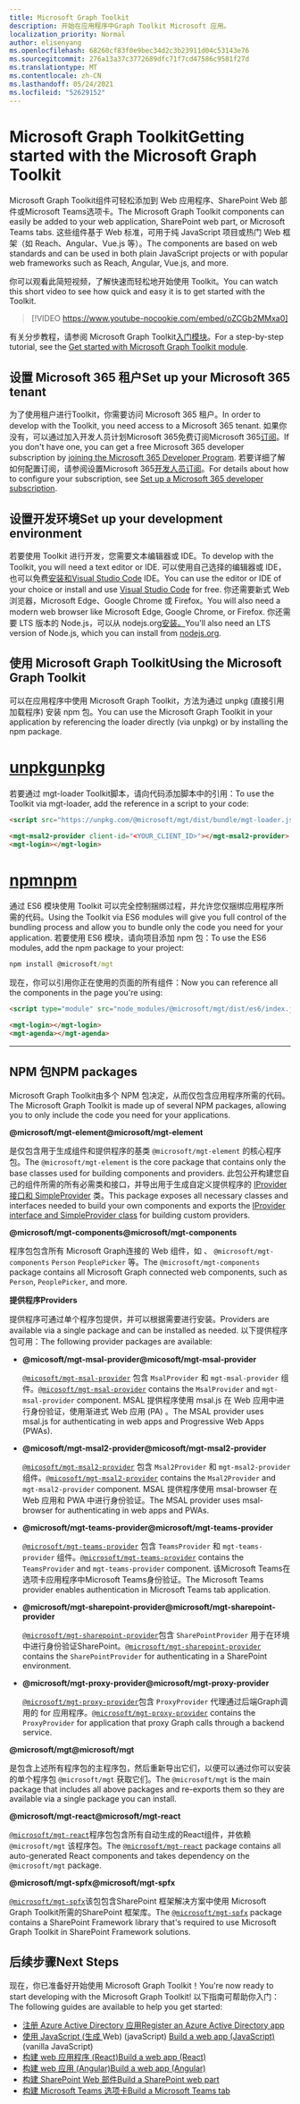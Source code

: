 ```yaml
---
title: Microsoft Graph Toolkit
description: 开始在应用程序中Graph Toolkit Microsoft 应用。
localization_priority: Normal
author: elisenyang
ms.openlocfilehash: 68260cf83f0e9bec34d2c3b23911d04c53143e76
ms.sourcegitcommit: 276a13a37c3772689dfc71f7cd47586c9581f27d
ms.translationtype: MT
ms.contentlocale: zh-CN
ms.lasthandoff: 05/24/2021
ms.locfileid: "52629152"
---
```

# <a name="getting-started-with-the-microsoft-graph-toolkit"></a><span data-ttu-id="8eb7d-103">Microsoft Graph Toolkit</span><span class="sxs-lookup"><span data-stu-id="8eb7d-103">Getting started with the Microsoft Graph Toolkit</span></span>

<span data-ttu-id="8eb7d-104">Microsoft Graph Toolkit组件可轻松添加到 Web 应用程序、SharePoint Web 部件或Microsoft Teams选项卡。</span><span class="sxs-lookup"><span data-stu-id="8eb7d-104">The Microsoft Graph Toolkit components can easily be added to your web application, SharePoint web part, or Microsoft Teams tabs.</span></span> <span data-ttu-id="8eb7d-105">这些组件基于 Web 标准，可用于纯 JavaScript 项目或热门 Web 框架（如 Reach、Angular、Vue.js 等）。</span><span class="sxs-lookup"><span data-stu-id="8eb7d-105">The components are based on web standards and can be used in both plain JavaScript projects or with popular web frameworks such as Reach, Angular, Vue.js, and more.</span></span>

<span data-ttu-id="8eb7d-106">你可以观看此简短视频，了解快速而轻松地开始使用 Toolkit。</span><span class="sxs-lookup"><span data-stu-id="8eb7d-106">You can watch this short video to see how quick and easy it is to get started with the Toolkit.</span></span>

> [!VIDEO https://www.youtube-nocookie.com/embed/oZCGb2MMxa0]

<span data-ttu-id="8eb7d-107">有关分步教程，请参阅 Microsoft Graph Toolkit[入门模块](/learn/modules/msgraph-toolkit-intro/)。</span><span class="sxs-lookup"><span data-stu-id="8eb7d-107">For a step-by-step tutorial, see the [Get started with Microsoft Graph Toolkit module](/learn/modules/msgraph-toolkit-intro/).</span></span> 

## <a name="set-up-your-microsoft-365-tenant"></a><span data-ttu-id="8eb7d-108">设置 Microsoft 365 租户</span><span class="sxs-lookup"><span data-stu-id="8eb7d-108">Set up your Microsoft 365 tenant</span></span>
<span data-ttu-id="8eb7d-109">为了使用租户进行Toolkit，你需要访问 Microsoft 365 租户。</span><span class="sxs-lookup"><span data-stu-id="8eb7d-109">In order to develop with the Toolkit, you need access to a Microsoft 365 tenant.</span></span> <span data-ttu-id="8eb7d-110">如果你没有，可以通过加入开发人员计划Microsoft 365免费订阅Microsoft 365[订阅](https://developer.microsoft.com/microsoft-365/dev-program)。</span><span class="sxs-lookup"><span data-stu-id="8eb7d-110">If you don't have one, you can get a free Microsoft 365 developer subscription by [joining the Microsoft 365 Developer Program](https://developer.microsoft.com/microsoft-365/dev-program).</span></span> <span data-ttu-id="8eb7d-111">若要详细了解如何配置订阅，请参阅设置Microsoft 365[开发人员订阅](/office/developer-program/microsoft-365-developer-program-get-started)。</span><span class="sxs-lookup"><span data-stu-id="8eb7d-111">For details about how to configure your subscription, see [Set up a Microsoft 365 developer subscription](/office/developer-program/microsoft-365-developer-program-get-started).</span></span>

## <a name="set-up-your-development-environment"></a><span data-ttu-id="8eb7d-112">设置开发环境</span><span class="sxs-lookup"><span data-stu-id="8eb7d-112">Set up your development environment</span></span>
<span data-ttu-id="8eb7d-113">若要使用 Toolkit 进行开发，您需要文本编辑器或 IDE。</span><span class="sxs-lookup"><span data-stu-id="8eb7d-113">To develop with the Toolkit, you will need a text editor or IDE.</span></span> <span data-ttu-id="8eb7d-114">可以使用自己选择的编辑器或 IDE，也可以免费[安装和Visual Studio Code](https://code.visualstudio.com/download) IDE。</span><span class="sxs-lookup"><span data-stu-id="8eb7d-114">You can use the editor or IDE of your choice or install and use [Visual Studio Code](https://code.visualstudio.com/download) for free.</span></span> <span data-ttu-id="8eb7d-115">你还需要新式 Web 浏览器，Microsoft Edge、Google Chrome 或 Firefox。</span><span class="sxs-lookup"><span data-stu-id="8eb7d-115">You will also need a modern web browser like Microsoft Edge, Google Chrome, or Firefox.</span></span> <span data-ttu-id="8eb7d-116">你还需要 LTS 版本的 Node.js，可以从 nodejs.org[安装。](https://nodejs.org)</span><span class="sxs-lookup"><span data-stu-id="8eb7d-116">You'll also need an LTS version of Node.js, which you can install from [nodejs.org](https://nodejs.org).</span></span>

## <a name="using-the-microsoft-graph-toolkit"></a><span data-ttu-id="8eb7d-117">使用 Microsoft Graph Toolkit</span><span class="sxs-lookup"><span data-stu-id="8eb7d-117">Using the Microsoft Graph Toolkit</span></span>
<span data-ttu-id="8eb7d-118">可以在应用程序中使用 Microsoft Graph Toolkit，方法为通过 unpkg (直接引用加载程序) 安装 npm 包。</span><span class="sxs-lookup"><span data-stu-id="8eb7d-118">You can use the Microsoft Graph Toolkit in your application by referencing the loader directly (via unpkg) or by installing the npm package.</span></span>

# <a name="unpkg"></a>[<span data-ttu-id="8eb7d-119">unpkg</span><span class="sxs-lookup"><span data-stu-id="8eb7d-119">unpkg</span></span>](#tab/html)
<span data-ttu-id="8eb7d-120">若要通过 mgt-loader Toolkit脚本，请向代码添加脚本中的引用：</span><span class="sxs-lookup"><span data-stu-id="8eb7d-120">To use the Toolkit via mgt-loader, add the reference in a script to your code:</span></span>

```html
<script src="https://unpkg.com/@microsoft/mgt/dist/bundle/mgt-loader.js"></script>

<mgt-msal2-provider client-id="<YOUR_CLIENT_ID>"></mgt-msal2-provider>
<mgt-login></mgt-login>
```
# <a name="npm"></a>[<span data-ttu-id="8eb7d-121">npm</span><span class="sxs-lookup"><span data-stu-id="8eb7d-121">npm</span></span>](#tab/npm)
<span data-ttu-id="8eb7d-122">通过 ES6 模块使用 Toolkit 可以完全控制捆绑过程，并允许您仅捆绑应用程序所需的代码。</span><span class="sxs-lookup"><span data-stu-id="8eb7d-122">Using the Toolkit via ES6 modules will give you full control of the bundling process and allow you to bundle only the code you need for your application.</span></span> <span data-ttu-id="8eb7d-123">若要使用 ES6 模块，请向项目添加 npm 包：</span><span class="sxs-lookup"><span data-stu-id="8eb7d-123">To use the ES6 modules, add the npm package to your project:</span></span>

```cmd
npm install @microsoft/mgt
```
<span data-ttu-id="8eb7d-124">现在，你可以引用你正在使用的页面的所有组件：</span><span class="sxs-lookup"><span data-stu-id="8eb7d-124">Now you can reference all the components in the page you're using:</span></span>

```html
<script type="module" src="node_modules/@microsoft/mgt/dist/es6/index.js"></script>

<mgt-login></mgt-login>
<mgt-agenda></mgt-agenda>
```


---


## <a name="npm-packages"></a><span data-ttu-id="8eb7d-125">NPM 包</span><span class="sxs-lookup"><span data-stu-id="8eb7d-125">NPM packages</span></span>

<span data-ttu-id="8eb7d-126">Microsoft Graph Toolkit由多个 NPM 包决定，从而仅包含应用程序所需的代码。</span><span class="sxs-lookup"><span data-stu-id="8eb7d-126">The Microsoft Graph Toolkit is made up of several NPM packages, allowing you to only include the code you need for your applications.</span></span>

<span data-ttu-id="8eb7d-127"><b>@microsoft/mgt-element</b></span><span class="sxs-lookup"><span data-stu-id="8eb7d-127"><b>@microsoft/mgt-element</b></span></span>

<span data-ttu-id="8eb7d-128">是仅包含用于生成组件和提供程序的基类 `@microsoft/mgt-element` 的核心程序包。</span><span class="sxs-lookup"><span data-stu-id="8eb7d-128">The `@microsoft/mgt-element` is the core package that contains only the base classes used for building components and providers.</span></span> <span data-ttu-id="8eb7d-129">此包公开构建您自己的组件所需的所有必需类和接口，并导出用于生成自定义提供程序的 [IProvider 接口和 SimpleProvider](../providers/custom.md) 类。</span><span class="sxs-lookup"><span data-stu-id="8eb7d-129">This package exposes all  necessary classes and interfaces needed to build your own components and exports the [IProvider interface and SimpleProvider class](../providers/custom.md) for building custom providers.</span></span>

<span data-ttu-id="8eb7d-130"><b>@microsoft/mgt-components</b></span><span class="sxs-lookup"><span data-stu-id="8eb7d-130"><b>@microsoft/mgt-components</b></span></span>

<span data-ttu-id="8eb7d-131">程序包包含所有 Microsoft Graph连接的 Web 组件，如 、 `@microsoft/mgt-components` `Person` `PeoplePicker` 等。</span><span class="sxs-lookup"><span data-stu-id="8eb7d-131">The `@microsoft/mgt-components` package contains all Microsoft Graph connected web components, such as `Person`, `PeoplePicker`, and more.</span></span> 

<span data-ttu-id="8eb7d-132">**提供程序**</span><span class="sxs-lookup"><span data-stu-id="8eb7d-132">**Providers**</span></span>

<span data-ttu-id="8eb7d-133">提供程序可通过单个程序包提供，并可以根据需要进行安装。</span><span class="sxs-lookup"><span data-stu-id="8eb7d-133">Providers are available via a single package and can be installed as needed.</span></span> <span data-ttu-id="8eb7d-134">以下提供程序包可用：</span><span class="sxs-lookup"><span data-stu-id="8eb7d-134">The following provider packages are available:</span></span>

- <span data-ttu-id="8eb7d-135"><b>@micosoft/mgt-msal-provider</b></span><span class="sxs-lookup"><span data-stu-id="8eb7d-135"><b>@micosoft/mgt-msal-provider</b></span></span>

    <span data-ttu-id="8eb7d-136">[`@micosoft/mgt-msal-provider`](../providers/msal.md) 包含 `MsalProvider` 和 `mgt-msal-provider` 组件。</span><span class="sxs-lookup"><span data-stu-id="8eb7d-136">[`@micosoft/mgt-msal-provider`](../providers/msal.md) contains the `MsalProvider` and `mgt-msal-provider` component.</span></span> <span data-ttu-id="8eb7d-137">MSAL 提供程序使用 msal.js 在 Web 应用中进行身份验证，使用渐进式 Web 应用 (PA) 。</span><span class="sxs-lookup"><span data-stu-id="8eb7d-137">The MSAL provider uses msal.js for authenticating in web apps and Progressive Web Apps (PWAs).</span></span>

- <span data-ttu-id="8eb7d-138"><b>@micosoft/mgt-msal2-provider</b></span><span class="sxs-lookup"><span data-stu-id="8eb7d-138"><b>@micosoft/mgt-msal2-provider</b></span></span>

    <span data-ttu-id="8eb7d-139">[`@micosoft/mgt-msal2-provider`](../providers/msal2.md) 包含 `Msal2Provider` 和 `mgt-msal2-provider` 组件。</span><span class="sxs-lookup"><span data-stu-id="8eb7d-139">[`@micosoft/mgt-msal2-provider`](../providers/msal2.md) contains the `Msal2Provider` and `mgt-msal2-provider` component.</span></span> <span data-ttu-id="8eb7d-140">MSAL 提供程序使用 msal-browser 在 Web 应用和 PWA 中进行身份验证。</span><span class="sxs-lookup"><span data-stu-id="8eb7d-140">The MSAL provider uses msal-browser for authenticating in web apps and PWAs.</span></span>

-  <span data-ttu-id="8eb7d-141"><b>@microsoft/mgt-teams-provider</b></span><span class="sxs-lookup"><span data-stu-id="8eb7d-141"><b>@microsoft/mgt-teams-provider</b></span></span>

    <span data-ttu-id="8eb7d-142">[`@microsoft/mgt-teams-provider`](../providers/teams.md) 包含 `TeamsProvider` 和 `mgt-teams-provider` 组件。</span><span class="sxs-lookup"><span data-stu-id="8eb7d-142">[`@microsoft/mgt-teams-provider`](../providers/teams.md) contains the `TeamsProvider` and `mgt-teams-provider` component.</span></span> <span data-ttu-id="8eb7d-143">该Microsoft Teams在选项卡应用程序中Microsoft Teams身份验证。</span><span class="sxs-lookup"><span data-stu-id="8eb7d-143">The Microsoft Teams provider enables authentication in Microsoft Teams tab application.</span></span>

- <span data-ttu-id="8eb7d-144"><b>@microsoft/mgt-sharepoint-provider</b></span><span class="sxs-lookup"><span data-stu-id="8eb7d-144"><b>@microsoft/mgt-sharepoint-provider</b></span></span>

    <span data-ttu-id="8eb7d-145">[`@microsoft/mgt-sharepoint-provider`](../providers/sharepoint.md)包含 `SharePointProvider` 用于在环境中进行身份验证SharePoint。</span><span class="sxs-lookup"><span data-stu-id="8eb7d-145">[`@microsoft/mgt-sharepoint-provider`](../providers/sharepoint.md) contains the `SharePointProvider` for authenticating in a SharePoint environment.</span></span> 

- <span data-ttu-id="8eb7d-146"><b>@microsoft/mgt-proxy-provider</b></span><span class="sxs-lookup"><span data-stu-id="8eb7d-146"><b>@microsoft/mgt-proxy-provider</b></span></span>

    <span data-ttu-id="8eb7d-147">[`@microsoft/mgt-proxy-provider`](../providers/proxy.md)包含 `ProxyProvider` 代理通过后端Graph调用的 for 应用程序。</span><span class="sxs-lookup"><span data-stu-id="8eb7d-147">[`@microsoft/mgt-proxy-provider`](../providers/proxy.md) contains the `ProxyProvider` for application that proxy Graph calls through a backend service.</span></span> 

<span data-ttu-id="8eb7d-148"><b>@microsoft/mgt</b></span><span class="sxs-lookup"><span data-stu-id="8eb7d-148"><b>@microsoft/mgt</b></span></span>

<span data-ttu-id="8eb7d-149">是包含上述所有程序包的主程序包，然后重新导出它们，以便可以通过你可以安装的单个程序包 `@microsoft/mgt` 获取它们。</span><span class="sxs-lookup"><span data-stu-id="8eb7d-149">The `@microsoft/mgt` is the main package that includes all above packages and re-exports them so they are available via a single package you can install.</span></span> 

<span data-ttu-id="8eb7d-150"><b>@microsoft/mgt-react</b></span><span class="sxs-lookup"><span data-stu-id="8eb7d-150"><b>@microsoft/mgt-react</b></span></span>

<span data-ttu-id="8eb7d-151">[`@microsoft/mgt-react`](./mgt-react.md)程序包包含所有自动生成的React组件，并依赖 `@microsoft/mgt` 该程序包。</span><span class="sxs-lookup"><span data-stu-id="8eb7d-151">The [`@microsoft/mgt-react`](./mgt-react.md) package contains all auto-generated React components and takes dependency on the `@microsoft/mgt` package.</span></span>

<span data-ttu-id="8eb7d-152"><b>@microsoft/mgt-spfx</b></span><span class="sxs-lookup"><span data-stu-id="8eb7d-152"><b>@microsoft/mgt-spfx</b></span></span>

<span data-ttu-id="8eb7d-153">[`@microsoft/mgt-spfx`](./mgt-spfx.md)该包包含SharePoint 框架解决方案中使用 Microsoft Graph Toolkit所需的SharePoint 框架库。</span><span class="sxs-lookup"><span data-stu-id="8eb7d-153">The [`@microsoft/mgt-spfx`](./mgt-spfx.md) package contains a SharePoint Framework library that's required to use Microsoft Graph Toolkit in SharePoint Framework solutions.</span></span>

## <a name="next-steps"></a><span data-ttu-id="8eb7d-154">后续步骤</span><span class="sxs-lookup"><span data-stu-id="8eb7d-154">Next Steps</span></span>
<span data-ttu-id="8eb7d-155">现在，你已准备好开始使用 Microsoft Graph Toolkit！</span><span class="sxs-lookup"><span data-stu-id="8eb7d-155">You're now ready to start developing with the Microsoft Graph Toolkit!</span></span> <span data-ttu-id="8eb7d-156">以下指南可帮助你入门：</span><span class="sxs-lookup"><span data-stu-id="8eb7d-156">The following guides are available to help you get started:</span></span>

- [<span data-ttu-id="8eb7d-157">注册 Azure Active Directory 应用</span><span class="sxs-lookup"><span data-stu-id="8eb7d-157">Register an Azure Active Directory app</span></span>](./add-aad-app-registration.md)
- <span data-ttu-id="8eb7d-158">[使用 JavaScript (生成 ](./build-a-web-app.md) Web)  (javaScript) </span><span class="sxs-lookup"><span data-stu-id="8eb7d-158">[Build a web app (JavaScript)](./build-a-web-app.md) (vanilla JavaScript)</span></span>
- [<span data-ttu-id="8eb7d-159">构建 web 应用程序 (React)</span><span class="sxs-lookup"><span data-stu-id="8eb7d-159">Build a web app (React)</span></span>](./use-toolkit-with-react.md)
- [<span data-ttu-id="8eb7d-160">构建 web 应用 (Angular)</span><span class="sxs-lookup"><span data-stu-id="8eb7d-160">Build a web app (Angular)</span></span>](./use-toolkit-with-angular.md)
- [<span data-ttu-id="8eb7d-161">构建 SharePoint Web 部件</span><span class="sxs-lookup"><span data-stu-id="8eb7d-161">Build a SharePoint web part</span></span>](./build-a-sharepoint-web-part.md)
- [<span data-ttu-id="8eb7d-162">构建 Microsoft Teams 选项卡</span><span class="sxs-lookup"><span data-stu-id="8eb7d-162">Build a Microsoft Teams tab</span></span>](./build-a-microsoft-teams-tab.md)
